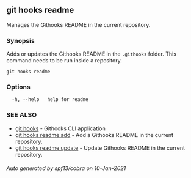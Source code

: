 ## git hooks readme

Manages the Githooks README in the current repository.

### Synopsis

Adds or updates the Githooks README in the `.githooks` folder.
This command needs to be run inside a repository.

```
git hooks readme
```

### Options

```
  -h, --help   help for readme
```

### SEE ALSO

* [git hooks](git_hooks.md)	 - Githooks CLI application
* [git hooks readme add](git_hooks_readme_add.md)	 - Add a Githooks README in the current repository.
* [git hooks readme update](git_hooks_readme_update.md)	 - Update Githooks README in the current repository.

###### Auto generated by spf13/cobra on 10-Jan-2021
